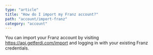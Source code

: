 ```yaml
---
type: "article"
title: "How do I import my Franz account?"
path: "account/import-franz"
category: "account"
---
```


You can import your Franz account by visiting <https://api.getferdi.com/import> and logging in with your existing Franz credentials.